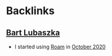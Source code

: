 
# Backlinks
## [Bart Lubaszka](<Bart Lubaszka.md>)
- I started using [Roam](<Roam.md>) in [October 2020](<October 2020.md>)

